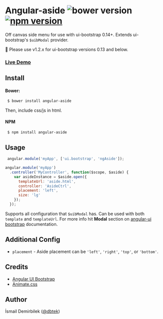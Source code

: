 Angular-aside ![bower version](http://img.shields.io/bower/v/angular-aside.svg) [![npm version](https://badge.fury.io/js/angular-aside.svg)](https://www.npmjs.com/package/angular-aside)
=============

Off canvas side menu for use with ui-bootstrap 0.14+. Extends ui-bootstrap's `$uibModal` provider.

:information_desk_person: Please use v1.2.x for ui-bootstrap versions 0.13 and below.

### [Live Demo](http://plnkr.co/edit/G7vMSv?p=preview)

## Install

#### Bower:
```bash
 $ bower install angular-aside
```
Then, include css/js in html.

#### NPM
```bash
 $ npm install angular-aside
```

## Usage

```js
 angular.module('myApp', ['ui.bootstrap', 'ngAside']);
```

```js
angular.module('myApp')
  .controller('MyController', function($scope, $aside) {
    var asideInstance = $aside.open({
      templateUrl: 'aside.html',
      controller: 'AsideCtrl',
      placement: 'left',
      size: 'lg'
    });
  });
```

Supports all configuration that `$uibModal` has. Can be used with both `template` and `templateUrl`. For more info hit **Modal** section on [angular-ui bootstrap](http://angular-ui.github.io/bootstrap) documentation.


## Additional Config
- `placement` - Aside placement can be `'left'`, `'right'`, `'top'`, or `'bottom'`.


## Credits
- [Angular UI Bootstrap](angular-ui.github.io/bootstrap/)
- [Animate.css](http://daneden.github.io/animate.css/)


## Author

İsmail Demirbilek ([@dbtek](https://twitter.com/dbtek))
